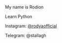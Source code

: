 My name is Rodion

Learn Python

Instagram: [@rodyaofficial](https://www.instagram.com/rodyaofficial/)

Telegram: @stallagh

<!---
F-R-E-D-E-R-I-S-O-N/F-R-E-D-E-R-I-S-O-N is a ✨ special ✨ repository because its `README.md` (this file) appears on your GitHub profile.
You can click the Preview link to take a look at your changes.
--->
